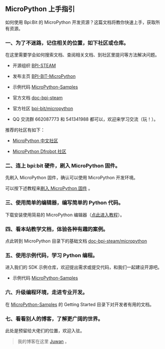 ## MicroPython 上手指引

如何使用 Bpi:Bit 的 MicroPython 开发资源？这篇文档将教你快速上手，获取所有资源。

### 一、为了不迷路，记住相关的位置，如下社区或仓库。

在这里需要学会如何搜索文档、查阅相关文档、到社区里提问等方法解决问题。

- 开源组织 [BPI-STEAM](https://github.com/BPI-STEAM)

- 发布主页 [BPI-BIT-MicroPython](https://github.com/BPI-STEAM/BPI-BIT-MicroPython)

- 示例代码 [MicroPython-Samples](https://github.com/BPI-STEAM/MicroPython-Samples)

- 官方文档 [doc-bpi-steam](https://bpi-steam-docs.readthedocs.io)

- 官方社区 [bpi-bit/micropython](https://forum.banana-pi.org.cn/c/bpi-bit/micropython)

- QQ 交流群 662087773 和 541341988 都可以，欢迎来学习交流（玩！）。

推荐的社区有如下：

- [MicroPython 中文社区](http://www.micropython.org.cn/bbs/)

- [MicroPython Dfrobot 社区](http://mc.dfrobot.com.cn/forum-157-1.html)

### 二、连上 bpi:bit 硬件，刷入 MicroPython 固件。

先刷入 MicroPython 固件，确认可以使用 MicroPython 开发环境。

可以按下述教程来[刷入 MicroPython 固件](tutorials/flash_mpy.html) 。

### 三、使用简单的编辑器，编写简单的 Python 代码。

下载安装使用简易的 MicroPython 编辑器（[点此进入教程](tutorials/simple_use.html)）。

### 四、看本站教学文档，体验各种有趣的案例。

点此转到 MicroPython 目录下的基础文档 [doc-bpi-steam/micropython](https://bpi-steam-docs.readthedocs.io/zh_CN/latest/micropython/tutorials/index.html#)

### 五、使用示例代码，学习 Python 编程。

进入我们的 SDK 示例仓库，欢迎提出需求或提交代码，和我们一起建设开源吧。

- 示例代码 [MicroPython-Samples](https://github.com/BPI-STEAM/MicroPython-Samples)

### 六、升级编程环境，走进专业开发。

在 [MicroPython-Samples](https://github.com/BPI-STEAM/MicroPython-Samples) 的 Getting Started 目录下对开发者有用的文档。

### 七、看看别人的博客，了解更广阔的世界。

此处是预留给大佬们的位置，欢迎入驻。

> 我的博客在这里 [Juwan](http://cnblogs.com/juwan) 。
